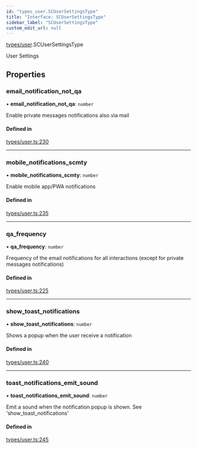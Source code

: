 ```yaml
---
id: "types_user.SCUserSettingsType"
title: "Interface: SCUserSettingsType"
sidebar_label: "SCUserSettingsType"
custom_edit_url: null
---
```


[types/user](../modules/types_user.md).SCUserSettingsType

User Settings

## Properties

### email\_notification\_not\_qa

• **email\_notification\_not\_qa**: `number`

Enable private messages notifications also via mail

#### Defined in

[types/user.ts:230](https://github.com/selfcommunity/community-ui/blob/e8a635a/packages/sc-core/src/types/user.ts#L230)

___

### mobile\_notifications\_scmty

• **mobile\_notifications\_scmty**: `number`

Enable mobile app/PWA notifications

#### Defined in

[types/user.ts:235](https://github.com/selfcommunity/community-ui/blob/e8a635a/packages/sc-core/src/types/user.ts#L235)

___

### qa\_frequency

• **qa\_frequency**: `number`

Frequency of the email notifications for all interactions (except for private messages notifications)

#### Defined in

[types/user.ts:225](https://github.com/selfcommunity/community-ui/blob/e8a635a/packages/sc-core/src/types/user.ts#L225)

___

### show\_toast\_notifications

• **show\_toast\_notifications**: `number`

Shows a popup when the user receive a notification

#### Defined in

[types/user.ts:240](https://github.com/selfcommunity/community-ui/blob/e8a635a/packages/sc-core/src/types/user.ts#L240)

___

### toast\_notifications\_emit\_sound

• **toast\_notifications\_emit\_sound**: `number`

Emit a sound when the notification popup is shown. See 'show_toast_notifications'

#### Defined in

[types/user.ts:245](https://github.com/selfcommunity/community-ui/blob/e8a635a/packages/sc-core/src/types/user.ts#L245)
